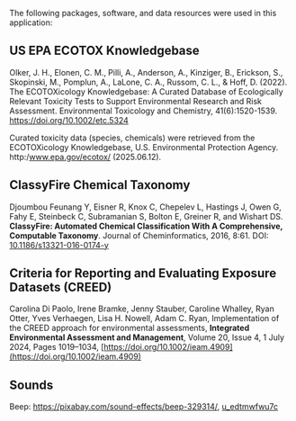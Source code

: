 The following packages, software, and data resources were used in this application:

## US EPA ECOTOX Knowledgebase

Olker, J. H., Elonen, C. M., Pilli, A., Anderson, A., Kinziger, B.,
Erickson, S., Skopinski, M., Pomplun, A., LaLone, C. A., Russom, C. L.,
& Hoff, D. (2022). The ECOTOXicology Knowledgebase: A Curated Database
of Ecologically Relevant Toxicity Tests to Support Environmental
Research and Risk Assessment. Environmental Toxicology and Chemistry,
41(6):1520-1539. https://doi.org/10.1002/etc.5324

Curated toxicity data (species, chemicals) were retrieved from the ECOTOXicology
Knowledgebase, U.S. Environmental Protection Agency.
http:/www.epa.gov/ecotox/ (2025.06.12).

## ClassyFire Chemical Taxonomy

Djoumbou Feunang Y, Eisner R, Knox C, Chepelev L, Hastings J, Owen G,
Fahy E, Steinbeck C, Subramanian S, Bolton E, Greiner R, and Wishart DS.
**ClassyFire: Automated Chemical Classification With A Comprehensive,
Computable Taxonomy**. Journal of Cheminformatics, 2016, 8:61. DOI:
[10.1186/s13321-016-0174-y](http://jcheminf.springeropen.com/articles/10.1186/s13321-016-0174-y)

## Criteria for Reporting and Evaluating Exposure Datasets (CREED)

Carolina Di Paolo, Irene Bramke, Jenny Stauber, Caroline Whalley, Ryan
Otter, Yves Verhaegen, Lisa H. Nowell, Adam C. Ryan,  Implementation of
the CREED approach for environmental assessments,  **Integrated
Environmental Assessment and Management**, Volume 20, Issue 4, 1 July
2024, Pages 1019–1034,
[https://doi.org/10.1002/ieam.4909](https://doi.org/10.1002/ieam.4909)

## Sounds

Beep: https://pixabay.com/sound-effects/beep-329314/, [u_edtmwfwu7c](https://pixabay.com/users/u_edtmwfwu7c-46613712/)

